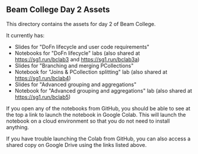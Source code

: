 ## Beam College Day 2 Assets

This directory contains the assets for day 2 of Beam College.

It currently has:
 * Slides for "DoFn lifecycle and user code requirements"
 * Notebooks for "DoFn lifecycle" labs (also shared at https://sg1.run/bclab3 and https://sg1.run/bclab3a)
 * Slides for "Branching and merging PCollections"
 * Notebook for "Joins & PCollection splitting" lab (also shared at https://sg1.run/bclab4)
 * Slides for "Advanced grouping and aggregations"
 * Notebook for "Advanced grouping and aggregations" lab (also shared at https://sg1.run/bclab5)
 
If you open any of the notebooks from GitHub, you should be able to see at the top a link to launch the notebook in Google Colab. This will launch the notebook on a cloud environment so that you do not need to install anything.

If you have trouble launching the Colab from GitHub, you can also access a shared copy on Google Drive using the links listed above.
